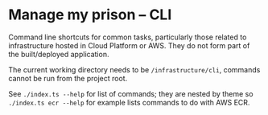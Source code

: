 Manage my prison – CLI
======================

Command line shortcuts for common tasks, particularly those related to infrastructure hosted in Cloud Platform or AWS.
They do not form part of the built/deployed application.

The current working directory needs to be `/infrastructure/cli`, commands cannot be run from the project root.

See `./index.ts --help` for list of commands;
they are nested by theme so `./index.ts ecr --help` for example lists commands to do with AWS ECR.
